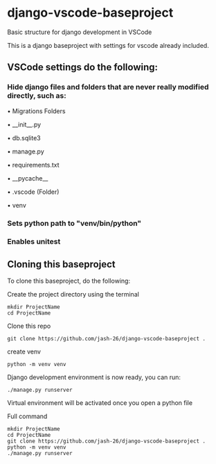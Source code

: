 # django-vscode-baseproject
Basic structure for django development in VSCode 

This is a django baseproject with settings for vscode already included.

## VSCode settings do the following:

### Hide django files and folders that are never really modified directly, such as:

• Migrations Folders

• \_\_init\_\_.py

• db.sqlite3

• manage.py

• requirements.txt

• \_\_pycache\_\_

• .vscode (Folder)

• venv


### Sets python path to "venv/bin/python"

### Enables unitest

## Cloning this baseproject

To clone this baseproject, do the following: 

Create the project directory using the terminal
```
mkdir ProjectName
cd ProjectName
```
Clone this repo
``` 
git clone https://github.com/jash-26/django-vscode-baseproject .
```
create venv 
```
python -m venv venv
```

Django development environment is now ready, you can run: 
```
./manage.py runserver
```

Virtual environment will be activated once you open a python file

Full command

```
mkdir ProjectName
cd ProjectName
git clone https://github.com/jash-26/django-vscode-baseproject .
python -m venv venv
./manage.py runserver
```






